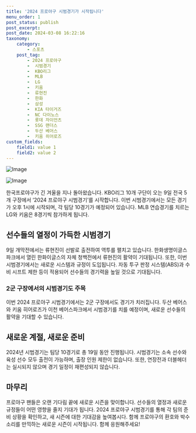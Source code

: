 ```yaml
---
title: '2024 프로야구 시범경기가 시작됩니다'
menu_order: 1
post_status: publish
post_excerpt: 
post_date: 2024-03-08 16:22:16
taxonomy:
    category:
        - 스포츠
    post_tag:
        - 2024 프로야구
        -  시범경기
        -  KBO리그
        -  MLB
        -  LG
        -  키움
        -  류현진
        -  한화
        -  삼성
        -  KIA 타이거즈
        -  NC 다이노스
        -  롯데 자이언츠
        -  SSG 랜더스
        -  두산 베어스
        -  키움 히어로즈
custom_fields:
    field1: value 1
    field2: value 2
---
```


![Image](https://imgnews.pstatic.net/image/022/2024/03/08/20240308506204_20240308130602726.jpg?type=w647)

![Image](https://imgnews.pstatic.net/image/022/2024/03/08/20240308506238_20240308130602732.jpg?type=w647)

한국프로야구가 긴 겨울을 지나 돌아왔습니다. KBO리그 10개 구단이 오는 9일 전국 5개 구장에서 ‘2024 프로야구 시범경기’를 시작합니다. 이번 시범경기에서는 모든 경기가 오후 1시에 시작되며, 각 팀당 10경기가 예정되어 있습니다. MLB 연습경기를 치르는 LG와 키움은 8경기씩 참가하게 됩니다.
## 선수들의 열정이 가득한 시범경기
9일 개막전에서는 류현진이 선발로 출전하여 역투를 펼치고 있습니다. 한화생명이글스파크에서 열린 한화이글스의 자체 청백전에서 류현진의 활약이 기대됩니다. 또한, 이번 시범경기에서는 새로운 시스템과 규정이 도입됩니다. 자동 투구 판정 시스템(ABS)과 수비 시프트 제한 등이 적용되어 선수들의 경기력을 높일 것으로 기대됩니다.
### 2군 구장에서의 시범경기도 주목
이번 2024 프로야구 시범경기에서는 2군 구장에서도 경기가 치러집니다. 두산 베어스와 키움 히어로즈가 이천 베어스파크에서 시범경기를 치를 예정이며, 새로운 선수들의 활약을 기대할 수 있습니다.
## 새로운 계절, 새로운 준비
2024년 시범경기는 팀당 10경기로 총 19일 동안 진행됩니다. 시범경기는 소속 선수와 육성 선수 모두 출전이 가능하며, 출장 인원 제한이 없습니다. 또한, 연장전과 더블헤더는 실시되지 않으며 경기 일정이 재편성되지 않습니다.
## 마무리
프로야구 팬들은 오랜 기다림 끝에 새로운 시즌을 맞이합니다. 선수들의 열정과 새로운 규정들이 어떤 영향을 줄지 기대가 됩니다. 2024 프로야구 시범경기를 통해 각 팀의 준비 상황을 확인하고, 새 시즌에 대한 기대감을 높여봅시다. 함께 프로야구의 환호와 박수 소리를 만끽하는 새로운 시즌이 시작됩니다. 함께 응원해주세요!
